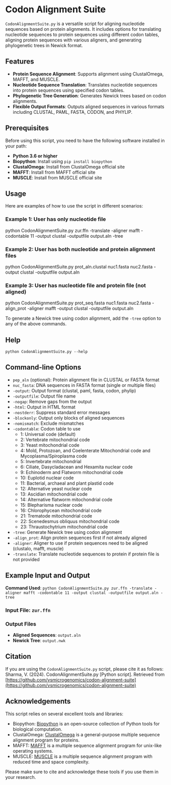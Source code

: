 # Codon Alignment Suite

`CodonAlignmentSuite.py` is a versatile script for aligning nucleotide sequences based on protein alignments. It includes options for translating nucleotide sequences to protein sequences using different codon tables, aligning protein sequences with various aligners, and generating phylogenetic trees in Newick format.

## Features

-   **Protein Sequence Alignment**: Supports alignment using ClustalOmega, MAFFT, and MUSCLE.
-   **Nucleotide Sequence Translation**: Translates nucleotide sequences into protein sequences using specified codon tables.
-   **Phylogenetic Tree Generation**: Generates Newick trees based on codon alignments.
-   **Flexible Output Formats**: Outputs aligned sequences in various formats including CLUSTAL, PAML, FASTA, CODON, and PHYLIP.

## Prerequisites

Before using this script, you need to have the following software installed in your path:

-   **Python 3.6 or higher**
-   **Biopython**: Install using `pip install biopython`
-   **ClustalOmega**: Install from ClustalOmega official site
-   **MAFFT**: Install from MAFFT official site
-   **MUSCLE**: Install from MUSCLE official site

## Usage

Here are examples of how to use the script in different scenarios:

### Example 1: User has only nucleotide file
python CodonAlignmentSuite.py zur.ffn -translate -aligner mafft -codontable 11 -output clustal -outputfile output.aln -tree
### Example 2: User has both nucleotide and protein alignment files
python CodonAlignmentSuite.py prot_aln.clustal nuc1.fasta nuc2.fasta -output clustal -outputfile output.aln
### Example 3: User has nucleotide file and protein file (not aligned)
python CodonAlignmentSuite.py prot_seq.fasta nuc1.fasta nuc2.fasta -align_prot -aligner mafft -output clustal -outputfile output.aln

To generate a Newick tree using codon alignment, add the `-tree` option to any of the above commands.

## Help

    python CodonAlignmentSuite.py --help
    
## Command-line Options

-   `pep_aln` (optional): Protein alignment file in CLUSTAL or FASTA format
-   `nuc_fasta`: DNA sequences in FASTA format (single or multiple files)
-   `-output`: Output format (clustal, paml, fasta, codon, phylip)
-   `-outputfile`: Output file name
-   `-nogap`: Remove gaps from the output
-   `-html`: Output in HTML format
-   `-nostderr`: Suppress standard error messages
-   `-blockonly`: Output only blocks of aligned sequences
-   `-nomismatch`: Exclude mismatches
-   `-codontable`: Codon table to use
    -   1: Universal code (default)
    -   2: Vertebrate mitochondrial code
    -   3: Yeast mitochondrial code
    -   4: Mold, Protozoan, and Coelenterate Mitochondrial code and Mycoplasma/Spiroplasma code
    -   5: Invertebrate mitochondrial
    -   6: Ciliate, Dasycladacean and Hexamita nuclear code
    -   9: Echinoderm and Flatworm mitochondrial code
    -   10: Euplotid nuclear code
    -   11: Bacterial, archaeal and plant plastid code
    -   12: Alternative yeast nuclear code
    -   13: Ascidian mitochondrial code
    -   14: Alternative flatworm mitochondrial code
    -   15: Blepharisma nuclear code
    -   16: Chlorophycean mitochondrial code
    -   21: Trematode mitochondrial code
    -   22: Scenedesmus obliquus mitochondrial code
    -   23: Thraustochytrium mitochondrial code
-   `-tree`: Generate Newick tree using codon alignment
-   `-align_prot`: Align protein sequences first if not already aligned
-   `-aligner`: Aligner to use if protein sequences need to be aligned (clustalo, mafft, muscle)
-   `-translate`: Translate nucleotide sequences to protein if protein file is not provided

## Example Input and Output
**Command Used**: `python CodonAlignmentSuite.py zur.ffn -translate -aligner mafft -codontable 11 -output clustal -outputfile output.aln -tree`
### Input File: `zur.ffn`
### Output Files
-   **Aligned Sequences**: `output.aln`
-   **Newick Tree**: `output.nwk`

## Citation

If you are using the `CodonAlignmentSuite.py` script, please cite it as follows: Sharma, V. (2024). CodonAlignmentSuite.py [Python script]. Retrieved from [https://github.com/vsmicrogenomics/codon-alignment-suite](https://github.com/vsmicrogenomics/codon-alignment-suite)

## Acknowledgements

This script relies on several excellent tools and libraries:

-   Biopython: [Biopython](https://biopython.org/) is an open-source collection of Python tools for biological computation.
-   ClustalOmega: [ClustalOmega](http://www.clustal.org/omega/) is a general-purpose multiple sequence alignment program for proteins.
-   MAFFT: [MAFFT](https://mafft.cbrc.jp/alignment/server/index.html) is a multiple sequence alignment program for unix-like operating systems.
-   MUSCLE: [MUSCLE](http://www.drive5.com/muscle/) is a multiple sequence alignment program with reduced time and space complexity.

Please make sure to cite and acknowledge these tools if you use them in your research.
